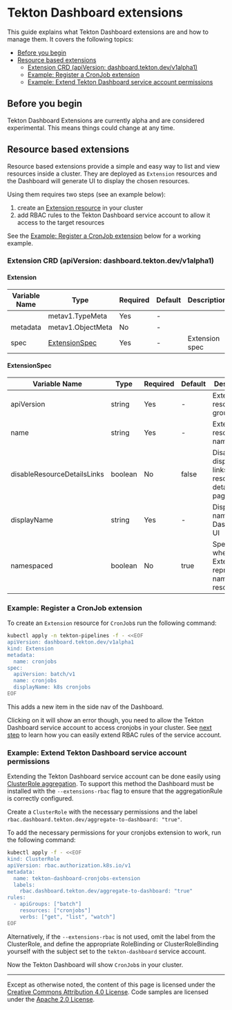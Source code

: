 <!--
---
linkTitle: "Extensions"
weight: 3
---
-->

# Tekton Dashboard extensions

This guide explains what Tekton Dashboard extensions are and how to manage them. It covers the following topics:

- [Before you begin](#before-you-begin)
- [Resource based extensions](#resource-based-extensions)
   - [Extension CRD (apiVersion: dashboard.tekton.dev/v1alpha1)](#extension-crd-apiversion-dashboardtektondevv1alpha1)
   - [Example: Register a CronJob extension](#example-register-a-cronjob-extension)
   - [Example: Extend Tekton Dashboard service account permissions](#example-extend-tekton-dashboard-service-account-permissions)

## Before you begin

Tekton Dashboard Extensions are currently alpha and are considered experimental. This means things could change at any time.

## Resource based extensions

Resource based extensions provide a simple and easy way to list and view resources inside a cluster. They are deployed as `Extension` resources and the Dashboard will generate UI to display the chosen resources.

Using them requires two steps (see an example below):
1. create an [Extension resource](#extension-crd-apiversion-dashboardtektondevv1alpha1) in your cluster
1. add RBAC rules to the Tekton Dashboard service account to allow it access to the target resources

See the [Example: Register a CronJob extension](#example-register-a-cronjob-extension) below for a working example.

### Extension CRD (apiVersion: dashboard.tekton.dev/v1alpha1)

#### Extension

| Variable Name | Type                            | Required | Default | Description                      |
|---------------|---------------------------------|----------|---------|----------------------------------|
|               | metav1.TypeMeta                 | Yes      | -       |                                  |
| metadata      | metav1.ObjectMeta               | No       | -       |                                  |
| spec          | [ExtensionSpec](#extensionspec) | Yes      | -       | Extension spec                   |

#### ExtensionSpec

| Variable Name               | Type              | Required | Default | Description                                                      |
|-----------------------------|-------------------|----------|---------|------------------------------------------------------------------|
| apiVersion                  | string            | Yes      | -       | Extension resource group                                         |
| name                        | string            | Yes      | -       | Extension resource name                                          |
| disableResourceDetailsLinks | boolean           | No       | false   | Disable display of links to resource details pages               |
| displayName                 | string            | Yes      | -       | Display name in the Dashboard UI                                 |
| namespaced                  | boolean           | No       | true    | Specifies whether the Extension represents a namespaced resource |

### Example: Register a CronJob extension

To create an `Extension` resource for `CronJob`s run the following command:

```bash
kubectl apply -n tekton-pipelines -f - <<EOF
apiVersion: dashboard.tekton.dev/v1alpha1
kind: Extension
metadata:
  name: cronjobs
spec:
  apiVersion: batch/v1
  name: cronjobs
  displayName: k8s cronjobs
EOF
```

This adds a new item in the side nav of the Dashboard.

Clicking on it will show an error though, you need to allow the Tekton Dashboard service account to access cronjobs in your cluster. See [next step](#example-extend-tekton-dashboard-service-account-permissions) to learn how you can easily extend RBAC rules of the service account.

### Example: Extend Tekton Dashboard service account permissions

Extending the Tekton Dashboard service account can be done easily using [ClusterRole aggregation](https://kubernetes.io/docs/reference/access-authn-authz/rbac/#aggregated-clusterroles). To support this method the Dashboard must be installed with the `--extensions-rbac` flag to ensure that the aggregationRule is correctly configured.

Create a `ClusterRole` with the necessary permissions and the label `rbac.dashboard.tekton.dev/aggregate-to-dashboard: "true"`.

To add the necessary permissions for your cronjobs extension to work, run the following command:

```bash
kubectl apply -f - <<EOF
kind: ClusterRole
apiVersion: rbac.authorization.k8s.io/v1
metadata:
  name: tekton-dashboard-cronjobs-extension
  labels:
    rbac.dashboard.tekton.dev/aggregate-to-dashboard: "true"
rules:
  - apiGroups: ["batch"]
    resources: ["cronjobs"]
    verbs: ["get", "list", "watch"]
EOF
```

Alternatively, if the `--extensions-rbac` is not used, omit the label from the ClusterRole, and define the appropriate RoleBinding or ClusterRoleBinding yourself with the subject set to the `tekton-dashboard` service account.

Now the Tekton Dashboard will show `CronJob`s in your cluster.

---

Except as otherwise noted, the content of this page is licensed under the [Creative Commons Attribution 4.0 License](https://creativecommons.org/licenses/by/4.0/). Code samples are licensed under the [Apache 2.0 License](https://www.apache.org/licenses/LICENSE-2.0).
